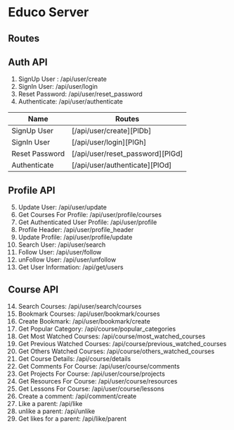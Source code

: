 
# Educo Server

## Routes

## Auth API
1. SignUp User : /api/user/create
2. SignIn User: /api/user/login
3. Reset Password: /api/user/reset_password
4. Authenticate: /api/user/authenticate

| Name | Routes |
| ------ | ------ |
| SignUp User | [/api/user/create][PlDb] |
| SignIn User | [/api/user/login][PlGh] |
| Reset Password | [/api/user/reset_password][PlGd] |
| Authenticate | [/api/user/authenticate][PlOd] |


## Profile API
5. Update User: /api/user/update
6. Get Courses For Profile: /api/user/profile/courses
7. Get Authenticated User Profile: /api/user/profile
8. Profile Header: /api/user/profile_header
9. Update Profile: /api/user/profile/update
10. Search User: /api/user/search
11. Follow User: /api/user/follow
12. unFollow User: /api/user/unfollow
13. Get User Information: /api/get/users

## Course API
14. Search Courses: /api/user/search/courses
15. Bookmark Courses: /api/user/bookmark/courses
16. Create Bookmark: /api/user/bookmark/create
17. Get Popular Category: /api/course/popular_categories
18. Get Most Watched Courses: /api/course/most_watched_courses
19. Get Previous Watched Courses: /api/course/previous_watched_courses
20. Get Others Watched Courses: /api/course/others_watched_courses
21. Get Course Details: /api/course/details
22. Get Comments For Course: /api/user/course/comments
23. Get Projects For Course: /api/user/course/projects
24. Get Resources For Course: /api/user/course/resources
25. Get Lessons For Course: /api/user/course/lessons
26. Create a comment: /api/comment/create
27. Like a parent: /api/like
28. unlike a parent: /api/unlike
29. Get likes for a parent: /api/like/parent


